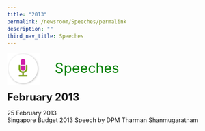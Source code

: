 ```yaml
---
title: "2013"
permalink: /newsroom/Speeches/permalink
description: ""
third_nav_title: Speeches
---
```

<img class="MicIcon" src="/images/icons/ico_speeches.png" align="left">
<br><font align="center" color="green" size="+3">&nbsp;&nbsp;&nbsp;&nbsp;Speeches</font><br><br><br>
<font size="+2"><b>February 2013</b></font><br>

25 February 2013<br>
<a class="https://www.mof.gov.sg/singaporebudget">Singapore Budget 2013 Speech by DPM Tharman Shanmugaratnam</a>
<style>
img.MicIcon {
  height: 15%;
  width: 15%;
}
a.hyperlink {
	color:green;
	}
	  }
a.hyperlink:hover {
    color:MediumVioletRed;
}
</style>